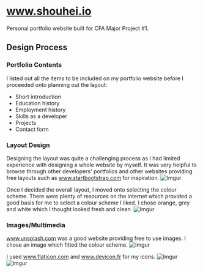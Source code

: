 # www.shouhei.io
Personal portfolio website built for CFA Major Project #1.

## Design Process

### Portfolio Contents
I listed out all the items to be included on my portfolio website before I proceeded onto planning out the layout:
-	Short introduction
-	Education history
-	Employment history
-	Skills as a developer
-	Projects
-	Contact form

### Layout Design
Designing the layout was quite a challenging process as I had limited experience with designing a whole website by myself. It was very helpful to browse through other developers' portfolios and other websites providing free layouts such as www.startbootstrap.com for inspiration.
![Imgur](http://i.imgur.com/qREuZOb.png)

Once I decided the overall layout, I moved onto selecting the colour scheme. There were plenty of resources on the internet which provided a good basis for me to select a colour scheme I liked. I chose orange, grey and white which I thought looked fresh and clean.
![Imgur](http://i.imgur.com/505dT9a.jpg)

### Images/Multimedia
www.unsplash.com was a good website providing free to use images. I chose an image which fitted the colour scheme.
![Imgur](http://i.imgur.com/rxaUvKH.jpg)

I used www.flaticon.com and www.devicon.fr for my icons.
![Imgur](http://i.imgur.com/I3Ahipk.png)
![Imgur](http://i.imgur.com/FH3Ky1N.png)
